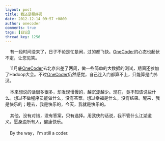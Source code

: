 ```yaml
---
layout: post
title: 我还是程序员
date: 2012-12-14 09:57 +0800
author: onecoder
comments: true
tags: [日记]
thread_key: 1256
---
```

<p>
	&nbsp; &nbsp; 有一段时间没来了，日子不论是忙是闲，过的都飞快。<a href="http://www.coderli.com">OneCoder</a>的心态也起伏不定，让您见笑。</p>
<div>
	&nbsp; &nbsp; 11月底<a href="http://www.coderli.com">OneCoder</a>去北京出差了两周，做一些简单的大数据的测试，期间还参加了Hadoop大会。不过<a href="http://www.coderli.com">OneCoder</a>仍然感觉，自己连入门都算不上，只能算是门外汉。</div>
<div>
	&nbsp;</div>
<div>
	&nbsp; &nbsp; 本来想说的话很多很多，却发现慢慢的，越沉淀越少。现在，竟不知该说些什么。想过不做程序员能做什么，没有答案。想过幸福是什么，没有结果。醒来，我是快乐的；睡去，我是快乐的，今天，我就是快乐的。</div>
<div>
	&nbsp;</div>
<div>
	&nbsp; &nbsp; 其他，没有对错，没有答案，只有选择。用武侠的话说，我不管什么江湖道义。愿身边所有人，健康快乐。</div>
<div>
	&nbsp;</div>
<div>
	&nbsp; &nbsp; By the way，I&#39;m still a coder.</div>

